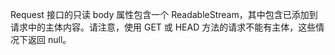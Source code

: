 Request 接口的只读 body 属性包含一个 ReadableStream，其中包含已添加到请求中的主体内容。请注意，使用 GET 或 HEAD 方法的请求不能有主体，这些情况下返回 null。

